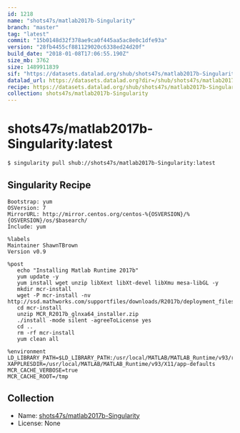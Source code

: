 ```yaml
---
id: 1218
name: "shots47s/matlab2017b-Singularity"
branch: "master"
tag: "latest"
commit: "15b0148d32f378ae9ca0f445aa5ac8e0c1dfe93a"
version: "28fb4455cf881129020c6338ed24d20f"
build_date: "2018-01-08T17:06:55.190Z"
size_mb: 3762
size: 1489911839
sif: "https://datasets.datalad.org/shub/shots47s/matlab2017b-Singularity/latest/2018-01-08-15b0148d-28fb4455/28fb4455cf881129020c6338ed24d20f.simg"
datalad_url: https://datasets.datalad.org?dir=/shub/shots47s/matlab2017b-Singularity/latest/2018-01-08-15b0148d-28fb4455/
recipe: https://datasets.datalad.org/shub/shots47s/matlab2017b-Singularity/latest/2018-01-08-15b0148d-28fb4455/Singularity
collection: shots47s/matlab2017b-Singularity
---
```


# shots47s/matlab2017b-Singularity:latest

```bash
$ singularity pull shub://shots47s/matlab2017b-Singularity:latest
```

## Singularity Recipe

```singularity
Bootstrap: yum
OSVersion: 7
MirrorURL: http://mirror.centos.org/centos-%{OSVERSION}/%{OSVERSION}/os/$basearch/
Include: yum

%labels
Maintainer ShawnTBrown
Version v0.9

%post
   echo "Installing Matlab Runtime 2017b"
   yum update -y
   yum install wget unzip libXext libXt-devel libXmu mesa-libGL -y
   mkdir mcr-install
   wget -P mcr-install -nv http://ssd.mathworks.com/supportfiles/downloads/R2017b/deployment_files/R2017b/installers/glnxa64/MCR_R2017b_glnxa64_installer.zip
   cd mcr-install
   unzip MCR_R2017b_glnxa64_installer.zip
   ./install -mode silent -agreeToLicense yes
   cd ..
   rm -rf mcr-install
   yum clean all

%environment
LD_LIBRARY_PATH=$LD_LIBRARY_PATH:/usr/local/MATLAB/MATLAB_Runtime/v93/runtime/glnxa64:/usr/local/MATLAB/MATLAB_Runtime/v93/bin/glnxa64:/usr/local/MATLAB/MATLAB_Runtime/v93/sys/os/glnxa64:/usr/local/MATLAB/MATLAB_Runtime/v93/sys/java/jre/glnxa64/jre/lib/amd64/native_threads:/usr/local/MATLAB/MATLAB_Runtime/v93/sys/java/jre/glnxa64/jre/lib/amd64/server:/usr/local/MATLAB/MATLAB_Runtime/v93/sys/java/jre/glnxa64/jre/lib/amd64
XAPPLRESDIR=/usr/local/MATLAB/MATLAB_Runtime/v93/X11/app-defaults
MCR_CACHE_VERBOSE=true
MCR_CACHE_ROOT=/tmp
```

## Collection

 - Name: [shots47s/matlab2017b-Singularity](https://github.com/shots47s/matlab2017b-Singularity)
 - License: None

